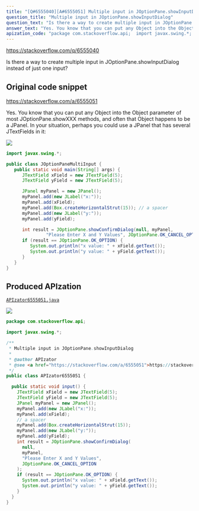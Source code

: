 ```yaml
---
title: "[Q#6555040][A#6555051] Multiple input in JOptionPane.showInputDialog"
question_title: "Multiple input in JOptionPane.showInputDialog"
question_text: "Is there a way to create multiple input in JOptionPane.showInputDialog instead of just one input?"
answer_text: "Yes. You know that you can put any Object into the Object parameter of most JOptionPane.showXXX methods, and often that Object happens to be a JPanel. In your situation, perhaps you could use a JPanel that has several JTextFields in it:"
apization_code: "package com.stackoverflow.api;  import javax.swing.*;  /**  * Multiple input in JOptionPane.showInputDialog  *  * @author APIzator  * @see <a href=\"https://stackoverflow.com/a/6555051\">https://stackoverflow.com/a/6555051</a>  */ public class APIzator6555051 {    public static void input() {     JTextField xField = new JTextField(5);     JTextField yField = new JTextField(5);     JPanel myPanel = new JPanel();     myPanel.add(new JLabel(\"x:\"));     myPanel.add(xField);     // a spacer     myPanel.add(Box.createHorizontalStrut(15));     myPanel.add(new JLabel(\"y:\"));     myPanel.add(yField);     int result = JOptionPane.showConfirmDialog(       null,       myPanel,       \"Please Enter X and Y Values\",       JOptionPane.OK_CANCEL_OPTION     );     if (result == JOptionPane.OK_OPTION) {       System.out.println(\"x value: \" + xField.getText());       System.out.println(\"y value: \" + yField.getText());     }   } }"
---
```


https://stackoverflow.com/q/6555040

Is there a way to create multiple input in JOptionPane.showInputDialog instead of just one input?



## Original code snippet

https://stackoverflow.com/a/6555051

Yes. You know that you can put any Object into the Object parameter of most JOptionPane.showXXX methods, and often that Object happens to be a JPanel.
In your situation, perhaps you could use a JPanel that has several JTextFields in it:

<div class="code-logo"><img src="/stackoverflow.png" /></div>

```java
import javax.swing.*;

public class JOptionPaneMultiInput {
   public static void main(String[] args) {
      JTextField xField = new JTextField(5);
      JTextField yField = new JTextField(5);

      JPanel myPanel = new JPanel();
      myPanel.add(new JLabel("x:"));
      myPanel.add(xField);
      myPanel.add(Box.createHorizontalStrut(15)); // a spacer
      myPanel.add(new JLabel("y:"));
      myPanel.add(yField);

      int result = JOptionPane.showConfirmDialog(null, myPanel, 
               "Please Enter X and Y Values", JOptionPane.OK_CANCEL_OPTION);
      if (result == JOptionPane.OK_OPTION) {
         System.out.println("x value: " + xField.getText());
         System.out.println("y value: " + yField.getText());
      }
   }
}
```

## Produced APIzation

[`APIzator6555051.java`](https://github.com/pasqualesalza/apization/raw/main/data/search/APIzator6555051.java)

<div class="code-logo"><img src="/apizator.png" /></div>

```java
package com.stackoverflow.api;

import javax.swing.*;

/**
 * Multiple input in JOptionPane.showInputDialog
 *
 * @author APIzator
 * @see <a href="https://stackoverflow.com/a/6555051">https://stackoverflow.com/a/6555051</a>
 */
public class APIzator6555051 {

  public static void input() {
    JTextField xField = new JTextField(5);
    JTextField yField = new JTextField(5);
    JPanel myPanel = new JPanel();
    myPanel.add(new JLabel("x:"));
    myPanel.add(xField);
    // a spacer
    myPanel.add(Box.createHorizontalStrut(15));
    myPanel.add(new JLabel("y:"));
    myPanel.add(yField);
    int result = JOptionPane.showConfirmDialog(
      null,
      myPanel,
      "Please Enter X and Y Values",
      JOptionPane.OK_CANCEL_OPTION
    );
    if (result == JOptionPane.OK_OPTION) {
      System.out.println("x value: " + xField.getText());
      System.out.println("y value: " + yField.getText());
    }
  }
}

```